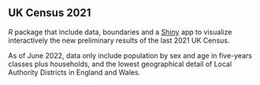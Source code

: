 ## UK Census 2021

$R$ package that include data, boundaries and a [Shiny]() app to visualize interactively the new preliminary results of the last 2021 UK Census.

As of June 2022, data only include population by sex and age in five-years classes plus households, and the lowest geographical detail of Local Authority Districts in England and Wales.
